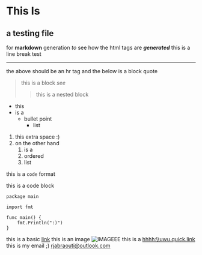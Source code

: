 # This Is

## a testing file

for **markdown** generation _to_ see how the html tags are **_generated_**
this is a  
line break test

---

the above should be an hr tag
and the below is a block quote

> this is a block
> _see_
>
> > this is a nested block

- this
- is a
  - bullet point
    - list

1. this
   extra space :)
2. on the other hand
   1. is a
   1. ordered
   1. list

this is a `code` format

this is a code block

```golang
package main

import fmt

func main() {
    fmt.Println(":)")
}
```

this is a basic [link](link.com)
this is an image ![IMAGEEE](../resources/bg.png)
this is a <hhhh:\\uwu.quick.link>
this is my email ;\) <rjabraouti@outlook.com>
